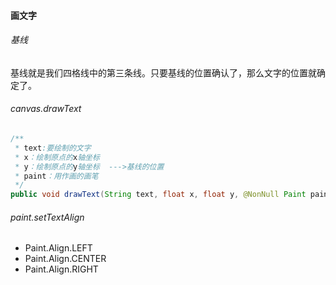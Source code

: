 #### 画文字

###### 基线

基线就是我们四格线中的第三条线。只要基线的位置确认了，那么文字的位置就确定了。

###### canvas.drawText

```java
/**
 * text:要绘制的文字
 * x：绘制原点的x轴坐标
 * y：绘制原点的y轴坐标  --->基线的位置
 * paint：用作画的画笔
 */
public void drawText(String text, float x, float y, @NonNull Paint paint)
```

###### paint.setTextAlign

- Paint.Align.LEFT
- Paint.Align.CENTER
- Paint.Align.RIGHT